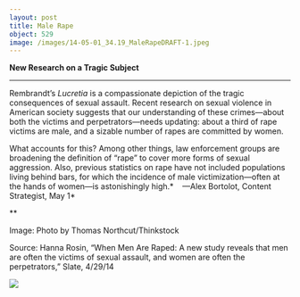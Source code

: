 ```yaml
---
layout: post
title: Male Rape
object: 529
image: /images/14-05-01_34.19_MaleRapeDRAFT-1.jpeg
---
```

**New Research on a Tragic Subject**

****

Rembrandt’s *Lucretia* is a compassionate depiction of the tragic consequences of sexual assault. Recent research on sexual violence in American society suggests that our understanding of these crimes—about both the victims and perpetrators—needs updating: about a third of rape victims are male, and a sizable number of rapes are committed by women.  

What accounts for this? Among other things, law enforcement groups are broadening the definition of “rape” to cover more forms of sexual aggression. Also, previous statistics on rape have not included populations living behind bars, for which the incidence of male victimization—often at the hands of women—is astonishingly high.*    —Alex Bortolot, Content Strategist, May 1*

**

Image: Photo by Thomas Northcut/Thinkstock

Source: Hanna Rosin, “When Men Are Raped: A new study reveals that men are often the victims of sexual assault, and women are often the perpetrators,” Slate, 4/29/14

![]({{siteurl.base}}/images/14-05-01_34.19_MaleRapeDRAFT-1.jpeg)
